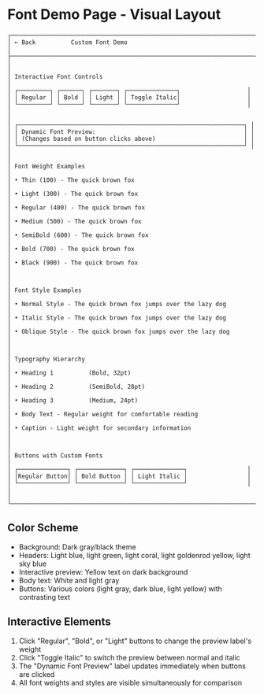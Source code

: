 # Font Demo Page - Visual Layout

```
┌─────────────────────────────────────────────────────────────────────┐
│ ← Back          Custom Font Demo                                    │
├─────────────────────────────────────────────────────────────────────┤
│                                                                      │
│ Interactive Font Controls                                           │
│ ┌─────────┐ ┌──────┐ ┌───────┐ ┌──────────────┐                   │
│ │ Regular │ │ Bold │ │ Light │ │ Toggle Italic│                   │
│ └─────────┘ └──────┘ └───────┘ └──────────────┘                   │
│                                                                      │
│ ┌────────────────────────────────────────────────────────────────┐ │
│ │ Dynamic Font Preview:                                          │ │
│ │ (Changes based on button clicks above)                         │ │
│ └────────────────────────────────────────────────────────────────┘ │
│                                                                      │
│ Font Weight Examples                                                │
│ • Thin (100) - The quick brown fox                                  │
│ • Light (300) - The quick brown fox                                 │
│ • Regular (400) - The quick brown fox                               │
│ • Medium (500) - The quick brown fox                                │
│ • SemiBold (600) - The quick brown fox                              │
│ • Bold (700) - The quick brown fox                                  │
│ • Black (900) - The quick brown fox                                 │
│                                                                      │
│ Font Style Examples                                                 │
│ • Normal Style - The quick brown fox jumps over the lazy dog        │
│ • Italic Style - The quick brown fox jumps over the lazy dog        │
│ • Oblique Style - The quick brown fox jumps over the lazy dog       │
│                                                                      │
│ Typography Hierarchy                                                │
│ • Heading 1          (Bold, 32pt)                                   │
│ • Heading 2          (SemiBold, 28pt)                               │
│ • Heading 3          (Medium, 24pt)                                 │
│ • Body Text - Regular weight for comfortable reading                │
│ • Caption - Light weight for secondary information                  │
│                                                                      │
│ Buttons with Custom Fonts                                           │
│ ┌──────────────┐ ┌─────────────┐ ┌──────────────┐                 │
│ │Regular Button│ │ Bold Button │ │ Light Italic │                 │
│ └──────────────┘ └─────────────┘ └──────────────┘                 │
│                                                                      │
└─────────────────────────────────────────────────────────────────────┘
```

## Color Scheme
- Background: Dark gray/black theme
- Headers: Light blue, light green, light coral, light goldenrod yellow, light sky blue
- Interactive preview: Yellow text on dark background
- Body text: White and light gray
- Buttons: Various colors (light gray, dark blue, light yellow) with contrasting text

## Interactive Elements
1. Click "Regular", "Bold", or "Light" buttons to change the preview label's weight
2. Click "Toggle Italic" to switch the preview between normal and italic
3. The "Dynamic Font Preview" label updates immediately when buttons are clicked
4. All font weights and styles are visible simultaneously for comparison
